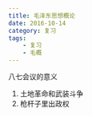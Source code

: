 ```yaml
---
title: 毛泽东思想概论
date: 2016-10-14
category: 复习
tags:
    - 复习
    - 毛概
---
```


八七会议的意义

1. 土地革命和武装斗争
2. 枪杆子里出政权
